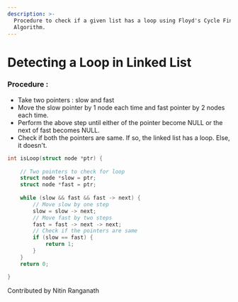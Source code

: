 ```yaml
---
description: >-
  Procedure to check if a given list has a loop using Floyd's Cycle Finding
  Algorithm.
---
```


# Detecting a Loop in Linked List

### Procedure :

* Take two pointers : slow and fast
* Move the slow pointer by 1 node each time and fast pointer by 2 nodes each time.
* Perform the above step until either of the pointer become NULL or the next of fast becomes NULL. 
* Check if both the pointers are same. If so, the linked list has a loop. Else, it doesn't.

```c
int isLoop(struct node *ptr) {
    
    // Two pointers to check for loop
    struct node *slow = ptr;
    struct node *fast = ptr;
    
    while (slow && fast && fast -> next) {
        // Move slow by one step
        slow = slow -> next;
        // Move fast by two steps
        fast = fast -> next -> next;
        // Check if the pointers are same
        if (slow == fast) {
            return 1;
        }
    }
    return 0;

}
```

Contributed by Nitin Ranganath

